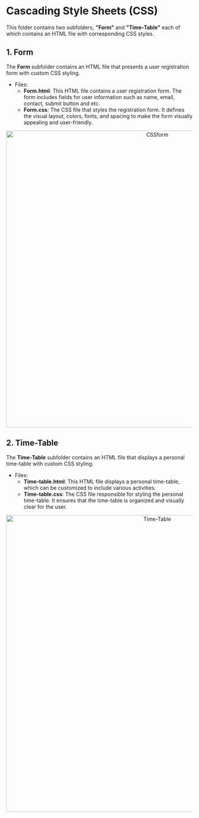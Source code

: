 # Cascading Style Sheets (CSS)

This folder contains two subfolders, **"Form"** and **"Time-Table"** each of which contains an HTML file with corresponding CSS styles.

## 1. Form
The **Form** subfolder contains an HTML file that presents a user registration form with custom CSS styling.

* Files: 
     - **Form.html**: This HTML file contains a user registration form. The form includes fields for user information such as name, email, contact, submit button and etc. 
     - **Form.css**: The CSS file that styles the registration form. It defines the visual layout, colors, fonts, and spacing to make the form visually appealing and user-friendly.

<p align="center">
<img width="800" alt="CSSform" src="https://github.com/niveditakaur/Triweb-Learning/assets/120108968/5f41dc6f-d2b2-443c-a2d8-5d273b6ac716">
</p>

## 2. Time-Table
The **Time-Table** subfolder contains an HTML file that displays a personal time-table with custom CSS styling.

* Files: 
     - **Time-table.html**: This HTML file displays a personal time-table, which can be customized to include various activities. 
     - **Time-table.css**: The CSS file responsible for styling the personal time-table. It ensures that the time-table is organized and visually clear for the user.

<p align="center">
<img width="800" alt="Time-Table" src="https://github.com/niveditakaur/Triweb-Learning/assets/120108968/425efa78-7271-459d-b2c4-9a072fa5b4b3">
</p>
